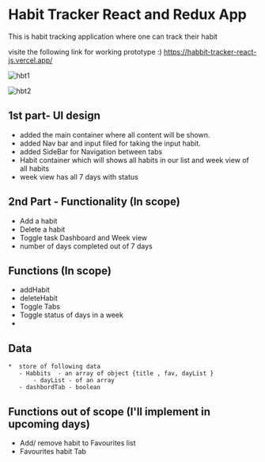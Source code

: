 # Habit Tracker React and Redux App
This is habit tracking application where one can track their habit 

visite the following link for working prototype :)
https://habbit-tracker-react-js.vercel.app/

![hbt1](https://github.com/HANAMANTAPPA/Habbit-tracker-React-Js/assets/48180907/c8549915-29d4-4319-849b-d1ed0887bdfe)

![hbt2](https://github.com/HANAMANTAPPA/Habbit-tracker-React-Js/assets/48180907/94b22c22-bfc9-4c26-a455-79d52492f054)


## 1st part- UI design
   * added the main container where all content will be shown. 
   * added Nav bar and input filed for taking the input habit.
   * added SideBar for Navigation between tabs
   * Habit container which will shows all habits in our list and week view of all habits
   * week view has all 7 days with status 

## 2nd Part - Functionality (In scope)
   - Add a habit
   - Delete a habit
   - Toggle task Dashboard and Week view 
   - number of days completed out of 7 days  
## Functions (In scope)
   - addHabit
   - deleteHabit
   - Toggle Tabs
   - Toggle status of days in a week 
   -  
## Data
    *  store of following data
       - Habbits  - an array of object {title , fav, dayList }
           - dayList - of an array 
       - dashbordTab - boolean
## Functions out of scope (I'll implement in upcoming days)
  - Add/ remove habit to Favourites list 
  - Favourites habit Tab  
